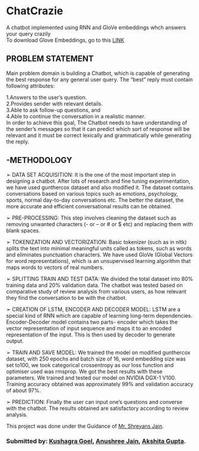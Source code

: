 # ChatCrazie

A chatbot implemented using RNN and GloVe embeddings whch answers your query crazily
<br>
To download Glove Embeddings, go to this [LINK](http://nlp.stanford.edu/data/glove.6B.zip) <br>

## PROBLEM STATEMENT 
Main problem domain is building a Chatbot, which is capable of generating the best response for any general user query. The “best” reply must contain following attributes:

1.Answers to the user’s question.<br>
2.Provides sender with relevant details.<br>
3.Able to ask follow-up questions, and <br>
4.Able to continue the conversation in a realistic manner. <br>In order to achieve this goal, The Chatbot needs to have understanding of the sender’s messages so that it can predict which sort of response will be relevant and it must be correct lexically and grammatically while generating the reply.<br>

## -METHODOLOGY
➢ DATA SET ACQUISITION: It is the one of the most important step in designing a chatbot. After lots of research and fine tuning experimentation, we have used gunthercox dataset and also modified it. The dataset contains conversations based on various topics such as emotions, psychology, sports, normal day-to-day conversations etc. The better the dataset, the more accurate and efficient conversational results can be obtained.

➢ PRE-PROCESSING: This step involves cleaning the dataset such as removing unwanted characters (- or – or # or $ etc) and replacing them with blank spaces.

➢ TOKENIZATION AND VECTORIZATION: Basic tokenizer (such as in nltk) splits the text into minimal meaningful units called as tokens, such as words and eliminates punctuation characters. We have used GloVe (Global Vectors for word representations), which is an unsupervised learning algorithm that maps words to vectors of real numbers.

➢ SPLITTING TRAIN AND TEST DATA: We divided the total dataset into 80% training data and 20% validation data. The chatbot was tested based on comparative study of review analysis from various users, as how relevant they find the conversation to be with the chatbot.

➢ CREATION OF LSTM, ENCODER AND DECODER MODEL: LSTM are a special kind of RNN which are capable of learning long-term dependencies. Encoder-Decoder model contains two parts- encoder which takes the vector representation of input sequence and maps it to an encoded representation of the input. This is then used by decoder to generate output.

➢ TRAIN AND SAVE MODEL: We trained the model on modified gunthercox dataset, with 250 epochs and batch size of 16, word embedding size was set to100, we took categorical crossentropy as our loss function and optimiser used was rmsprop. We got
the best results with these parameters. We trained and tested our model on NVIDIA DGX-1 V100. Training accuracy obtained was approximately 99% and validation accuracy of about 97%.

➢ PREDICTION: Finally the user can input one’s questions and converse with the chatbot. The results obtained are satisfactory according to review analysis.


This project was done under the Guidance of [Mr. Shreyans Jain](https://github.com/shreyanse081).<br> 
### Submitted by: [Kushagra Goel](https://github.com/kushagra2101), [Anushree Jain](https://github.com/anushreejain98), [Akshita Gupta](https://github.com/akshitagupta114).
